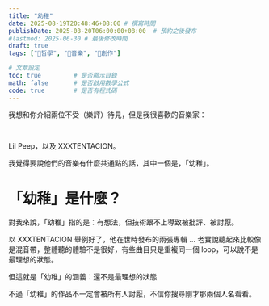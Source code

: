 ```yaml
---
title: "幼稚"
date: 2025-08-19T20:48:46+08:00 # 撰寫時間
publishDate: 2025-08-20T06:00:00+08:00  # 預約之後發布
#lastmod: 2025-06-30 # 最後修改時間
draft: true
tags: ["💭哲學", "🎵音樂", "📝創作"]

# 文章設定
toc: true         # 是否顯示目錄
math: false       # 是否啟用數學公式
code: true        # 是否有程式碼
---
```


我想和你介紹兩位不受（樂評）待見，但是我很喜歡的音樂家：

![]()

![]()

Lil Peep，以及 XXXTENTACION。

我覺得要說他們的音樂有什麼共通點的話，其中一個是，「幼稚」。

# 「幼稚」是什麼？

對我來說，「幼稚」指的是：有想法，但技術跟不上導致被批評、被討厭。

以 XXXTENTACION 舉例好了，他在世時發布的兩張專輯 ... 老實說聽起來比較像是混音帶，整體聽的體驗不是很好，有些曲目只是重複同一個 loop，可以說不是最理想的狀態。

但這就是「幼稚」的涵義：還不是最理想的狀態

不過「幼稚」的作品不一定會被所有人討厭，不信你搜尋剛才那兩個人名看看。